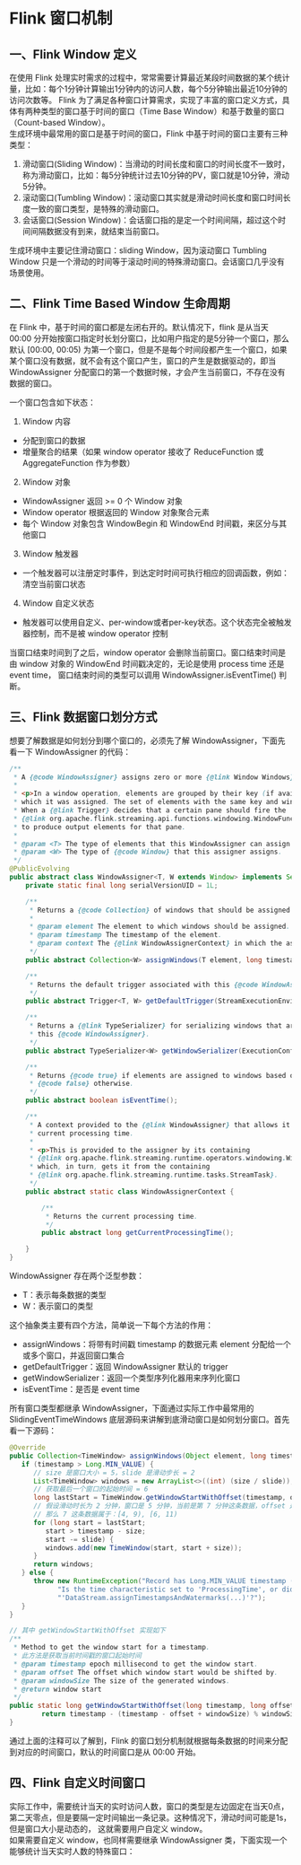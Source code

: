 # Flink 窗口机制
## 一、Flink Window 定义
在使用 Flink 处理实时需求的过程中，常常需要计算最近某段时间数据的某个统计量，比如：每个1分钟计算输出1分钟内的访问人数，每个5分钟输出最近10分钟的访问次数等。
Flink 为了满足各种窗口计算需求，实现了丰富的窗口定义方式，具体有两种类型的窗口基于时间的窗口（Time Base Window）和基于数量的窗口（Count-based Window）。    
生成环境中最常用的窗口是基于时间的窗口，Flink 中基于时间的窗口主要有三种类型：
1. 滑动窗口(Sliding Window)：当滑动的时间长度和窗口的时间长度不一致时，称为滑动窗口，比如：每5分钟统计过去10分钟的PV，窗口就是10分钟，滑动5分钟。
2. 滚动窗口(Tumbling Window)：滚动窗口其实就是滑动时间长度和窗口时间长度一致的窗口类型，是特殊的滑动窗口。
3. 会话窗口(Session Window)：会话窗口指的是定一个时间间隔，超过这个时间间隔数据没有到来，就结束当前窗口。

生成环境中主要记住滑动窗口：sliding Window，因为滚动窗口 Tumbling Window 只是一个滑动的时间等于滚动时间的特殊滑动窗口。会话窗口几乎没有场景使用。

## 二、Flink Time Based Window 生命周期
在 Flink 中，基于时间的窗口都是左闭右开的。默认情况下，flink 是从当天 00:00 分开始按窗口指定时长划分窗口，比如用户指定的是5分钟一个窗口，那么
默认 [00:00, 00:05) 为第一个窗口，但是不是每个时间段都产生一个窗口，如果某个窗口没有数据，就不会有这个窗口产生，窗口的产生是数据驱动的，即当 WindowAssigner 
分配窗口的第一个数据时候，才会产生当前窗口，不存在没有数据的窗口。

一个窗口包含如下状态：
1. Window 内容
+ 分配到窗口的数据
+ 增量聚合的结果（如果 window operator 接收了 ReduceFunction 或 AggregateFunction 作为参数）
2. Window 对象
+ WindowAssigner 返回 >= 0 个 Window 对象
+ Window operator 根据返回的 Window 对象聚合元素
+ 每个 Window 对象包含 WindowBegin 和 WindowEnd 时间戳，来区分与其他窗口
3. Window 触发器
+ 一个触发器可以注册定时事件，到达定时时间可执行相应的回调函数，例如：清空当前窗口状态
4. Window 自定义状态
+ 触发器可以使用自定义、per-window或者per-key状态。这个状态完全被触发器控制，而不是被 window operator 控制

当窗口结束时间到了之后，window operator 会删除当前窗口。窗口结束时间是由 window 对象的 WindowEnd 时间戳决定的，无论是使用 process time 还是 event time，
窗口结束时间的类型可以调用 WindowAssigner.isEventTime() 判断。

## 三、Flink 数据窗口划分方式
想要了解数据是如何划分到哪个窗口的，必须先了解 WindowAssigner，下面先看一下 WindowAssigner 的代码：
```java
/**
 * A {@code WindowAssigner} assigns zero or more {@link Window Windows} to an element.
 *
 * <p>In a window operation, elements are grouped by their key (if available) and by the windows to
 * which it was assigned. The set of elements with the same key and window is called a pane.
 * When a {@link Trigger} decides that a certain pane should fire the
 * {@link org.apache.flink.streaming.api.functions.windowing.WindowFunction} is applied
 * to produce output elements for that pane.
 *
 * @param <T> The type of elements that this WindowAssigner can assign windows to.
 * @param <W> The type of {@code Window} that this assigner assigns.
 */
@PublicEvolving
public abstract class WindowAssigner<T, W extends Window> implements Serializable {
    private static final long serialVersionUID = 1L;

    /**
     * Returns a {@code Collection} of windows that should be assigned to the element.
     *
     * @param element The element to which windows should be assigned.
     * @param timestamp The timestamp of the element.
     * @param context The {@link WindowAssignerContext} in which the assigner operates.
     */
    public abstract Collection<W> assignWindows(T element, long timestamp, WindowAssignerContext context);

    /**
     * Returns the default trigger associated with this {@code WindowAssigner}.
     */
    public abstract Trigger<T, W> getDefaultTrigger(StreamExecutionEnvironment env);

    /**
     * Returns a {@link TypeSerializer} for serializing windows that are assigned by
     * this {@code WindowAssigner}.
     */
    public abstract TypeSerializer<W> getWindowSerializer(ExecutionConfig executionConfig);

    /**
     * Returns {@code true} if elements are assigned to windows based on event time,
     * {@code false} otherwise.
     */
    public abstract boolean isEventTime();

    /**
     * A context provided to the {@link WindowAssigner} that allows it to query the
     * current processing time.
     *
     * <p>This is provided to the assigner by its containing
     * {@link org.apache.flink.streaming.runtime.operators.windowing.WindowOperator},
     * which, in turn, gets it from the containing
     * {@link org.apache.flink.streaming.runtime.tasks.StreamTask}.
     */
    public abstract static class WindowAssignerContext {

        /**
         * Returns the current processing time.
         */
        public abstract long getCurrentProcessingTime();

    }
}
```
WindowAssigner 存在两个泛型参数：
+ T：表示每条数据的类型
+ W：表示窗口的类型

这个抽象类主要有四个方法，简单说一下每个方法的作用：
+ assignWindows：将带有时间戳 timestamp 的数据元素 element 分配给一个或多个窗口，并返回窗口集合
+ getDefaultTrigger：返回 WindowAssigner 默认的 trigger
+ getWindowSerializer：返回一个类型序列化器用来序列化窗口
+ isEventTime：是否是 event time

所有窗口类型都继承 WindowAssigner，下面通过实际工作中最常用的 SlidingEventTimeWindows 底层源码来讲解到底滑动窗口是如何划分窗口。首先看一下源码：
```java
@Override
public Collection<TimeWindow> assignWindows(Object element, long timestamp, WindowAssignerContext context) {
   if (timestamp > Long.MIN_VALUE) {
      // size 是窗口大小 = 5，slide 是滑动步长 = 2
      List<TimeWindow> windows = new ArrayList<>((int) (size / slide));
      // 获取最后一个窗口的起始时间 = 6
      long lastStart = TimeWindow.getWindowStartWithOffset(timestamp, offset, slide);
      // 假设滑动时长为 2 分钟，窗口是 5 分钟，当前是第 7 分钟这条数据，offset 是 0
      // 那么 7 这条数据属于：[4, 9), [6, 11)
      for (long start = lastStart;
         start > timestamp - size;
         start -= slide) {
         windows.add(new TimeWindow(start, start + size));
      }
      return windows;
   } else {
      throw new RuntimeException("Record has Long.MIN_VALUE timestamp (= no timestamp marker). " +
            "Is the time characteristic set to 'ProcessingTime', or did you forget to call " +
            "'DataStream.assignTimestampsAndWatermarks(...)'?");
   }
}

// 其中 getWindowStartWithOffset 实现如下
/**
 * Method to get the window start for a timestamp.
 * 此方法是获取当前时间戳的窗口起始时间
 * @param timestamp epoch millisecond to get the window start.
 * @param offset The offset which window start would be shifted by.
 * @param windowSize The size of the generated windows.
 * @return window start
 */
public static long getWindowStartWithOffset(long timestamp, long offset, long windowSize) {
        return timestamp - (timestamp - offset + windowSize) % windowSize;
}
```
通过上面的注释可以了解到，Flink 的窗口划分机制就根据每条数据的时间来分配到对应的时间窗口，默认的时间窗口是从 00:00 开始。

## 四、Flink 自定义时间窗口 
实际工作中，需要统计当天的实时访问人数，窗口的类型是左边固定在当天0点，第二天零点，但是要隔一定时间输出一条记录。这种情况下，滑动时间可能是1s，但是窗口大小是动态的，
这就需要用户自定义 window。    
如果需要自定义 window，也同样需要继承 WindowAssigner 类，下面实现一个能够统计当天实时人数的特殊窗口：

